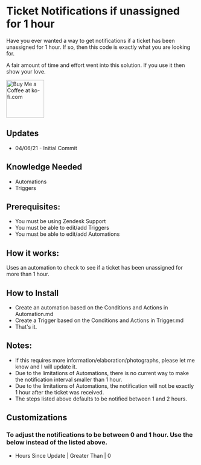 Ticket Notifications if unassigned for 1 hour
==============================

Have you ever wanted a way to get notifications if a ticket has been unassigned for 1 hour. If so, then this code is exactly what you are looking for.

A fair amount of time and effort went into this solution.  If you use it then show your love.

<a href='https://ko-fi.com/Y8Y346MT1' target='_blank'><img height='100' style='border:0px;height:100px;' src='https://cdn.ko-fi.com/cdn/kofi2.png?v=2' border='0' alt='Buy Me a Coffee at ko-fi.com' /></a>

Updates
-------
* 04/06/21 - Initial Commit



Knowledge Needed
-----------
* Automations
* Triggers

Prerequisites:
-----------

* You must be using Zendesk Support
* You must be able to edit/add Triggers
* You must be able to edit/add Automations

How it works:
--------------

Uses an automation to check to see if a ticket has been unassigned for more than 1 hour. 


How to Install
--------------

* Create an automation based on the Conditions and Actions in Automation.md
* Create a Trigger based on the Conditions and Actions in Trigger.md
* That's it.


Notes:
--------------

* If this requires more information/elaboration/photographs, please let me know and I will update it.
* Due to the limitations of Automations, there is no current way to make the notification interval smaller than 1 hour. 
* Due to the limitations of Automations, the notification will not be exactly 1 hour after the ticket was received. 
* The steps listed above defaults to be notified between 1 and 2 hours. 

Customizations
--------------
### To adjust the notifications to be between 0 and 1 hour. Use the below instead of the listed above.
* Hours Since Update | Greater Than | 0